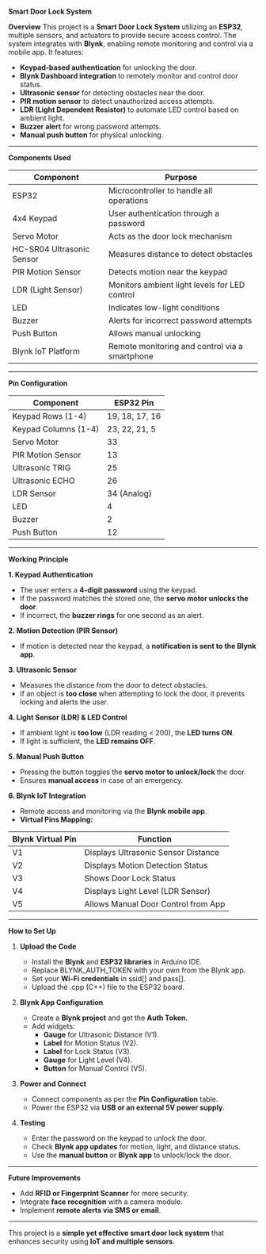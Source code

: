 **Smart Door Lock System**

**Overview**
This project is a **Smart Door Lock System** utilizing an **ESP32**, multiple sensors, and actuators to provide secure access control. The system integrates with **Blynk**, enabling remote monitoring and control via a mobile app. It features:  

- **Keypad-based authentication** for unlocking the door.  
- **Blynk Dashboard integration** to remotely monitor and control door status.  
- **Ultrasonic sensor** for detecting obstacles near the door.  
- **PIR motion sensor** to detect unauthorized access attempts.  
- **LDR (Light Dependent Resistor)** to automate LED control based on ambient light.  
- **Buzzer alert** for wrong password attempts.  
- **Manual push button** for physical unlocking.  

---

**Components Used**  

| Component                  | Purpose |
|----------------------------|---------|
| ESP32                      | Microcontroller to handle all operations |
| 4x4 Keypad                 | User authentication through a password |
| Servo Motor                | Acts as the door lock mechanism |
| HC-SR04 Ultrasonic Sensor  | Measures distance to detect obstacles |
| PIR Motion Sensor          | Detects motion near the keypad |
| LDR (Light Sensor)         | Monitors ambient light levels for LED control |
| LED                        | Indicates low-light conditions |
| Buzzer                     | Alerts for incorrect password attempts |
| Push Button                | Allows manual unlocking |
| Blynk IoT Platform         | Remote monitoring and control via a smartphone |

---

**Pin Configuration**  

| Component               | ESP32 Pin |
|-------------------------|----------|
| Keypad Rows (1-4)       | 19, 18, 17, 16 |
| Keypad Columns (1-4)    | 23, 22, 21, 5 |
| Servo Motor             | 33 |
| PIR Motion Sensor       | 13 |
| Ultrasonic TRIG         | 25 |
| Ultrasonic ECHO         | 26 |
| LDR Sensor              | 34 (Analog) |
| LED                     | 4 |
| Buzzer                  | 2 |
| Push Button             | 12 |

---

**Working Principle**  

**1. Keypad Authentication**  
- The user enters a **4-digit password** using the keypad.  
- If the password matches the stored one, the **servo motor unlocks the door**.  
- If incorrect, the **buzzer rings** for one second as an alert.  

**2. Motion Detection (PIR Sensor)**  
- If motion is detected near the keypad, a **notification is sent to the Blynk app**.  

**3. Ultrasonic Sensor**  
- Measures the distance from the door to detect obstacles.  
- If an object is **too close** when attempting to lock the door, it prevents locking and alerts the user.  

**4. Light Sensor (LDR) & LED Control**  
- If ambient light is **too low** (LDR reading < 200), the **LED turns ON**.  
- If light is sufficient, the **LED remains OFF**.  

**5. Manual Push Button**  
- Pressing the button toggles the **servo motor to unlock/lock** the door.  
- Ensures **manual access** in case of an emergency.  

**6. Blynk IoT Integration**  
- Remote access and monitoring via the **Blynk mobile app**.  
- **Virtual Pins Mapping:**  

| Blynk Virtual Pin | Function |
|------------------|----------|
| V1 | Displays Ultrasonic Sensor Distance |
| V2 | Displays Motion Detection Status |
| V3 | Shows Door Lock Status |
| V4 | Displays Light Level (LDR Sensor) |
| V5 | Allows Manual Door Control from App |

---

**How to Set Up**  

1. **Upload the Code**  
   - Install the **Blynk** and **ESP32 libraries** in Arduino IDE.  
   - Replace BLYNK_AUTH_TOKEN with your own from the Blynk app.  
   - Set your **Wi-Fi credentials** in ssid[] and pass[].  
   - Upload the .cpp (C++) file to the ESP32 board.  

2. **Blynk App Configuration**  
   - Create a **Blynk project** and get the **Auth Token**.  
   - Add widgets:  
     - **Gauge** for Ultrasonic Distance (V1).  
     - **Label** for Motion Status (V2).  
     - **Label** for Lock Status (V3).  
     - **Gauge** for Light Level (V4).  
     - **Button** for Manual Control (V5).  

3. **Power and Connect**  
   - Connect components as per the **Pin Configuration** table.  
   - Power the ESP32 via **USB or an external 5V power supply**.  

4. **Testing**  
   - Enter the password on the keypad to unlock the door.  
   - Check **Blynk app updates** for motion, light, and distance status.  
   - Use the **manual button** or **Blynk app** to unlock/lock the door.  

---

**Future Improvements**  
- Add **RFID or Fingerprint Scanner** for more security.  
- Integrate **face recognition** with a camera module.  
- Implement **remote alerts via SMS or email**.  

---

This project is a **simple yet effective smart door lock system** that enhances security using **IoT and multiple sensors**. 
